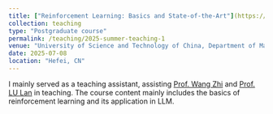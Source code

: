 ```yaml
---
title: ["Reinforcement Learning: Basics and State-of-the-Art"](https://lchen1307.github.io/ip-rl/)
collection: teaching
type: "Postgraduate course"
permalink: /teaching/2025-summer-teaching-1
venue: "University of Science and Technology of China, Department of Management Science"
date: 2025-07-08
location: "Hefei, CN"
---
```


I mainly served as a teaching assistant, assisting [Prof. Wang Zhi](https://heyuanmingong.github.io/) and  [Prof. LU Lan](https://bs.ustc.edu.cn/english/profile-1928.html) in teaching. The course content mainly includes the basics of reinforcement learning and its application in LLM.

